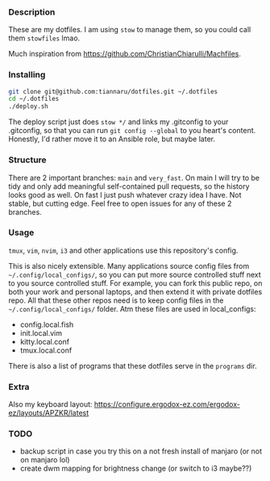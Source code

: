### Description
These are my dotfiles. I am using `stow` to manage them, so you could call them `stowfiles` lmao.

Much inspiration from https://github.com/ChristianChiarulli/Machfiles.

### Installing
```bash
git clone git@github.com:tiannaru/dotfiles.git ~/.dotfiles
cd ~/.dotfiles
./deploy.sh
```
The deploy script just does `stow */` and links my .gitconfig to your .gitconfig, so that you can run `git config --global` to you heart's content. Honestly, I'd rather move it to an Ansible role, but maybe later.

### Structure
There are 2 important branches: `main` and `very_fast`.
On main I will try to be tidy and only add meaningful self-contained pull requests, so the history looks good as well. On fast I just push whatever crazy idea I have. Not stable, but cutting edge. Feel free to open issues for any of these 2 branches.

### Usage
`tmux`, `vim`, `nvim`, `i3` and other applications use this repository's config.

This is also nicely extensible. Many applications source config files from `~/.config/local_configs/`, so you can put more source controlled stuff next to you source controlled stuff. 
For example, you can fork this public repo, on both your work and personal laptops, and then extend it with private dotfiles repo. All that these other repos need is to keep config files in the `~/.config/local_configs/` folder.
Atm these files are used in local_configs:
- config.local.fish
- init.local.vim
- kitty.local.conf
- tmux.local.conf

There is also a list of programs that these dotfiles serve in the `programs` dir.

### Extra
Also my keyboard layout: https://configure.ergodox-ez.com/ergodox-ez/layouts/APZKR/latest

### TODO
- backup script in case you try this on a not fresh install of manjaro (or not on manjaro lol)
- create dwm mapping for brightness change (or switch to i3 maybe??)
